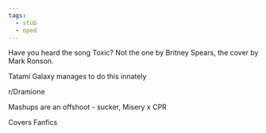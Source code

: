 ```yaml
---
tags:
  - stub
  - oped
---
```


Have you heard the song Toxic?
Not the one by Britney Spears, the cover by Mark Ronson.

Tatami Galaxy manages to do this innately

r/Dramione

Mashups are an offshoot - sucker, Misery x CPR

Covers
Fanfics